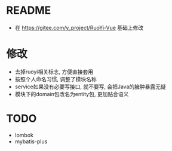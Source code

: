 # README

- 在 https://gitee.com/y_project/RuoYi-Vue 基础上修改

# 修改

- 去掉ruoyi相关标志, 方便直接套用
- 按照个人命名习惯, 调整了模块名称
- service如果没有必要写接口, 就不要写, 会把Java的臃肿暴露无疑
- 模块下的domain包改名为entity包, 更加贴合语义

# TODO

- lombok
- mybatis-plus

